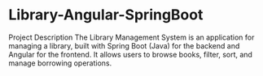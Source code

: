 # Library-Angular-SpringBoot
Project Description
The Library Management System is an application for managing a library, built with Spring Boot (Java) for the backend and Angular for the frontend.
It allows users to browse books, filter, sort, and manage borrowing operations.
